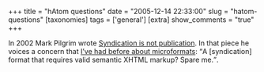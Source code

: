 +++
title = "hAtom questions"
date = "2005-12-14 22:33:00"
slug = "hatom-questions"
[taxonomies]
tags = ['general']
[extra]
show_comments = "true"
+++

In 2002 Mark Pilgrim wrote [Syndication is not publication](http://diveintomark.org/archives/2002/11/26/syndication_is_not_publication). In that piece he voices a concern that [I’ve had before about microformats](http://philwilson.org/blog/2005/05/can-someone-explain-microformats-to-me.html): <q cite="http://diveintomark.org/archives/2002/11/26/syndication_is_not_publication">A \[syndication\] format that requires valid semantic XHTML markup? Spare me.</q>.

